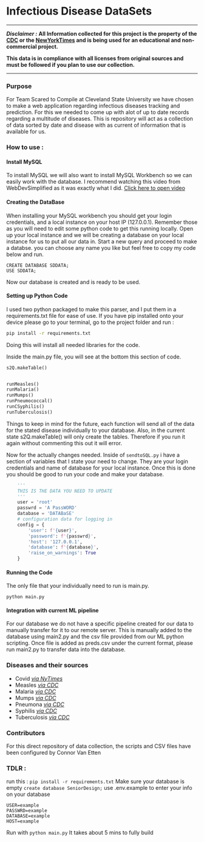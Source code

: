 # Infectious Disease DataSets

---

**_Disclaimer :_**
**All Information collected for this project is the property of the [CDC](https://www.cdc.gov/nndss/) or the [NewYorkTimes](https://github.com/nytimes/covid-19-data) and is being used for an educational and non-commercial project.**

**This data is in compliance with all licenses from original sources and must be followed if you plan to use our collection.**

---

### Purpose

For Team Scared to Compile at Cleveland State University we have chosen to make a web application regarding infectious diseases tracking and prediction. For this we needed to come up with alot of up to date records regarding a multitude of diseases. This is repository will act as a collection of data sorted by date and disease with as current of information that is available for us.

### How to use :

#### Install MySQL

To install MySQL we will also want to install MySQL Workbench so we can easily work with the database. I recommend watching this video from WebDevSimplified as it was exactly what I did.
[Click here to open video](https://www.youtube.com/watch?v=u96rVINbAUI)

#### Creating the DataBase

When installing your MySQL workbench you should get your login credentials, and a local instance on your host IP (127.0.0.1). Remember those as you will need to edit some python code to get this running locally. Open up your local instance and we will be creating a database on your local instance for us to put all our data in. Start a new query and proceed to make a databse. you can choose any name you like but feel free to copy my code below and run.

```MySQL
CREATE DATABASE SDDATA;
USE SDDATA;
```

Now our database is created and is ready to be used.

#### Setting up Python Code

I used two python packaged to make this parser, and I put them in a requirements.txt file for ease of use. If you have pip installed onto your device please go to your terminal, go to the project folder and run :

```bash
pip install -r requirements.txt
```

Doing this will install all needed libraries for the code.

Inside the main.py file, you will see at the bottom this section of code.

```python
s2Q.makeTable()


runMeasles()
runMalaria()
runMumps()
runPneumococcal()
runCSyphilis()
runTuberculosis()
```

Things to keep in mind for the future, each function will send all of the data for the stated disease individually to your database. Also, in the current state s2Q.makeTable() will only create the tables. Therefore if you run it again without commenting this out it will error.

Now for the actually changes needed. Inside of `sendtoSQL.py` i have a section of variables that I state your need to change. They are your login credentials and name of database for your local instance. Once this is done you should be good to run your code and make your database.

```python
    '''
    THIS IS THE DATA YOU NEED TO UPDATE
    '''
    user = 'root'
    passwrd = 'A PassWORD'
    database = 'DATABaSE'
    # configuration data for logging in
    config = {
        'user': f'{user}',
        'password': f'{passwrd}',
        'host': '127.0.0.1',
        'database': f'{database}',
        'raise_on_warnings': True
    }
```

#### Running the Code

The only file that your individually need to run is main.py.

`python main.py`

#### Integration with current ML pipeline
For our database we do not have a specific pipeline created for our data to manually transfer for it to our remote server. This is manually added to the database using main2.py and the csv file provided from our ML python scripting. Once file is added as preds.csv under the current format, please run main2.py to transfer data into the database. 

### Diseases and their sources

- Covid _[via NyTimes](https://github.com/nytimes/covid-19-data)_
- Measles _[via CDC](https://wonder.cdc.gov)_
- Malaria _[via CDC](https://wonder.cdc.gov)_
- Mumps _[via CDC](https://wonder.cdc.gov)_
- Pneumona _[via CDC](https://wonder.cdc.gov)_
- Syphilis _[via CDC](https://wonder.cdc.gov)_
- Tuberculosis _[via CDC](https://wonder.cdc.gov)_

### Contributors

For this direct repository of data collection, the scripts and CSV files have been configured by Connor Van Etten

### TDLR :

run this :
`pip install -r requirements.txt`
Make sure your database is empty
`create database SeniorDesign;`
use .env.example to enter your info on your database

```
USER=example
PASSWRD=example
DATABASE=example
HOST=example
```

Run with `python main.py`
It takes about 5 mins to fully build
